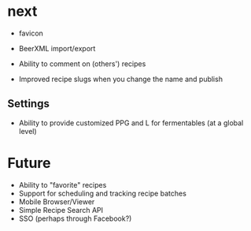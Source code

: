 next
====
* favicon

* BeerXML import/export
* Ability to comment on (others') recipes
* Improved recipe slugs when you change the name and publish

Settings
--------
* Ability to provide customized PPG and L for fermentables (at a global level)

Future
====
* Ability to "favorite" recipes
* Support for scheduling and tracking recipe batches
* Mobile Browser/Viewer
* Simple Recipe Search API
* SSO (perhaps through Facebook?)
